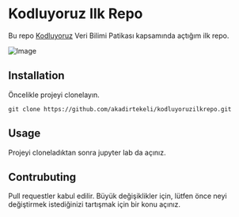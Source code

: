# Kodluyoruz Ilk Repo
Bu repo [Kodluyoruz](https://www.kodluyoruz.org) Veri Bilimi Patikası kapsamında açtığım ilk repo.

![Image](https://drive.google.com/file/d/1mBxNw2bTei1BrGNN2XldofRETLGBgxmH/view?usp=sharing)

## Installation

Öncelikle projeyi clonelayın.

```
git clone https://github.com/akadirtekeli/kodluyoruzilkrepo.git

```

## Usage

Projeyi cloneladıktan sonra jupyter lab da açınız.

## Contrubuting

Pull requestler kabul edilir. Büyük değişiklikler için, lütfen önce neyi değiştirmek istediğinizi tartışmak için bir konu açınız.